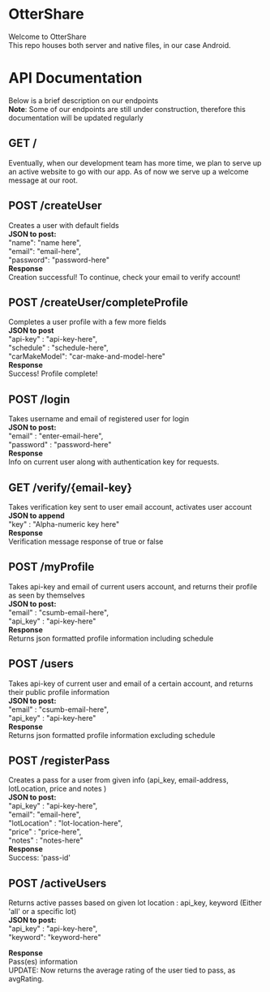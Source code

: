 # OtterShare
Welcome to OtterShare <br>
This repo houses both server and native files, in our case Android.

# API Documentation
Below is a brief description on our endpoints <br>
**Note**: Some of our endpoints are still under construction, therefore this documentation will be updated regularly


## GET / <br>
Eventually, when our development team has more time, we plan to serve up an active website to go with our app. As of now we serve up a welcome message at our root.


## POST /createUser <br>
Creates a user with default fields <br>
**JSON to post:** <br>
"name": "name here", <br>
"email": "email-here", <br>
"password": "password-here"<br>
**Response**<br>
Creation successful! To continue, check your email to verify account!

## POST /createUser/completeProfile <br>
Completes a user profile with a few more fields <br>
**JSON to post** <br>
"api-key" : "api-key-here", <br>
"schedule" : "schedule-here", <br>
"carMakeModel": "car-make-and-model-here"<br>
**Response** <br>
Success! Profile complete!

## POST /login <br>
Takes username and email of registered user for login <br>
**JSON to post:** <br>
"email" : "enter-email-here",<br>
"password" : "password-here" <br>
**Response** <br>
Info on current user along with authentication key for requests.


## GET /verify/{email-key}<br>
Takes verification key sent to user email account, activates user account <br>
**JSON to append** <br>
"key" : "Alpha-numeric key here"<br>
**Response** <br>
Verification message response of true or false


## POST /myProfile <br>
Takes api-key and email of current users account, and returns their profile as seen by themselves <br>
**JSON to post:** <br>
"email" : "csumb-email-here",<br>
"api_key" : "api-key-here"<br>
**Response** <br>
Returns json formatted profile information including schedule


## POST /users <br>
Takes api-key of current user and email of a certain account, and returns their public profile information <br>
**JSON to post:** <br>
"email" : "csumb-email-here",<br>
"api_key" : "api-key-here"<br>
**Response** <br>
Returns json formatted profile information excluding schedule


## POST /registerPass <br>
Creates a pass for a user from given info (api_key, email-address, lotLocation, price and notes ) <br>
**JSON to post:** <br>
"api_key" : "api-key-here",<br>
"email": "email-here",<br>
"lotLocation" : "lot-location-here",<br>
"price" : "price-here",<br>
"notes" : "notes-here"<br>
**Response** <br>
Success: 'pass-id'


## POST /activeUsers <br>
Returns active passes based on given lot location : api_key, keyword (Either 'all' or a specific lot) <br>
**JSON to post:** <br>
"api_key" : "api-key-here",<br>
"keyword": "keyword-here"<br>

**Response** <br>
Pass(es) information <br>
UPDATE: Now returns the average rating of the user tied to pass, as avgRating.
